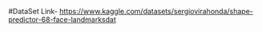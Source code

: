 #DataSet Link-
https://www.kaggle.com/datasets/sergiovirahonda/shape-predictor-68-face-landmarksdat


